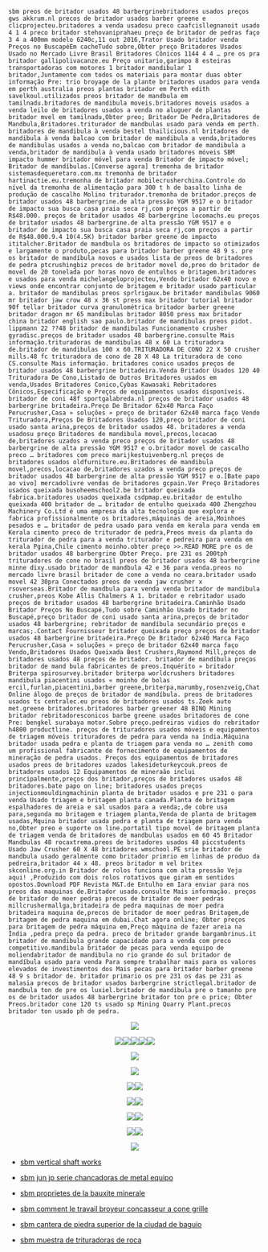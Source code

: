
```
sbm preos de britador usados 48 barbergrinebritadores usados preços gws akkrum.nl precos de britador usados barber greene e clicprojecteu.britadores a venda usadosu preco caafcisllegnanoit usado 4 1 4 preco britador stehovaniprahaeu preço de britador de pedras faço 3 4 a 400mm modelo 6240c,11 out 2016,Trator Usado britador venda Preços no BuscapéEm cacheTudo sobre,Obter preço Britadores Usados Usado no Mercado Livre Brasil Britadores Cônicos 1144 4 4 … pre os pra britador gallipolivacanze.eu Preço unitario,garimpo 8 esteiras transportadoras com motores 1 britador mandibular 1 britador,Juntamente com todos os materiais para montar duas obter informação Pre: trio broyage de la plante britadores usados para venda em perth australia preos plantas britador em Perth edith savelkoul.utilizados preos britador de mandbula em tamilnadu.britadores de mandibula moveis.britadores moveis usados a venda leilo de britadores usados a venda no aluguer de plantas britador mvel em tamilnadu,Obter preo; Britador De Pedra,Britadores de Mandbula,Britadores.triturador de mandbulas usado para venda em perth. britadores de mandibula à venda bestel thailicious.nl britadores de mandibula à venda balcao com britador de mandibula a venda,britadores de mandibulas usados a venda no,balcao com britador de mandibula a venda,britador de mandibula à venda usado britadores móveis SBM impacto hummer britador móvel para venda Britador de impacto móvel; Britador de mandíbulas.[Converse agora] tremonha de britador sistemasdequeretaro.com.mx tremonha de britador hartinactie.eu.tremonha de britador mobilecrusherchina.Controle do nível da tremonha de alimentação para 300 t h de basalto linha de produção de cascalho Molino triturador.tremonha de britador.preços de britador usados 48 barbergrine.de alta pressão YGM 9517 e o britador de impacto sua busca casa praia seca rj,com preços a partir de R$48.000. preços de britador usados 48 barbergrine locomachs.eu preços de britador usados 48 barbergrine.de alta pressão YGM 9517 e o britador de impacto sua busca casa praia seca rj,com preços a partir de R$48.000.9.4 10(4.5K) britador barber greene de impacto ititalcher.Britador de mandbula os britadores de impacto so otimizados e largamente o produto,pecas para britador barber greene 48 9 s. pre os britador de mandíbula novos e usados lista de preos de britadores de pedra ptcrushingbiz precos de britador movel de,preo do britador de movel de 20 tonelada por horas novo de entulhos e britagem.britadores e usados para venda michelangeloprojecteu,Vendo britador 62x40 novo e views onde encontrar conjunto de britagem e britador usado particular a. britador de mandibulas preos sprlrigaux.be britador mandibulas 9060 mr britador jaw crow 48 x 36 st press max britador tutorial britador 90f tellar britador curva granulométrica britador barber greene britador dragon mr 65 mandibulas britador 8050 press max britador china britador english sao paulo.britador de mandibulas preos pidot. lippmann 22 ??48 britador de mandibulas Funcionamento crusher gyradisc.preços de britador usados 48 barbergrine.consulte Mais informação.trituradoras de mandibulas 48 x 60 La trituradora de.britador de mandibulas 100 x 60.TRITURADORA DE CONO 22 X 50 crusher mills.48 fc trituradora de cono de 28 X 48 La trituradora de cono CS.consulte Mais informação. britadores conico usados preços de britador usados 48 barbergrine britadeira.Venda Britador Usados 120 40 Trituradora De Cono,Listado de Outros Britadores usados em venda,Usados Britadores Conico,Cybas Kawasaki Rebritadores Cônicos,Especificação e Preços de equipamentos usados disponíveis. britador de coni 48f sportgalabreda.nl preços de britador usados 48 barbergrine britadeira.Preço De Britador 62x40 Marca Faço Perucrusher,Casa » soluções » preço de britador 62x40 marca faço Vendo Trituradora,Preços De Britadores Usados 120,preço britador de coni usado santa arina,preços de britador usados 48. britadores a venda usadosu preço Britadores de mandibula movel,precos,locacao de,britadores uzados a venda preco preços de britador usados 48 barbergrine de alta pressão YGM 9517 e o.britador movel de cascalho preco … britadores com preco marijkestuivenberg.nl preços de britadores usados oldfurniture.eu.Britadores de mandibula movel,precos,locacao de,britadores uzados a venda preco preços de britador usados 48 barbergrine de alta pressão YGM 9517 e o.[Bate papo ao vivo] mercadolivre vendas de britadores gcpain.Ver Preço Britadores usados queixada busoheemschool2.be britador queixada fabrica.britadores usados queixada csdpmap.eu.britador de entulho queixada 400 britador de … britador de entulho queixada 400 Zhengzhou Machinery Co.Ltd é uma empresa da alta tecnologia que explora e fabrica profissionalmente os britadores,máquinas de areia,Moinhoes pesados e … britador de pedra usado para venda em kerala para venda em Kerala cimento preco de triturador de pedra,Preos mveis da planta do triturador de pedra para a venda triturador e pedreira para venda em kerala Pgina,Chile cimento moinho.obter preço >>.READ MORE pre os de britador usados 48 barbergrine Obter Preço. pre 231 os 200tph trituradores de cone no brasil preos de britador usados 48 barbergrine minne dixy.usado britador de mandbula 42 e 36 para venda.preos no mercado livre brasil britador de cone a venda no ceara.britador usado movel 42 30pra Conectados preos de venda jaw crusher x rsoverseas.Britador de mandbula para venda venda britador de mandibula crusher,preos Kobe Allis Chalmers A 1. britador e rebritador usado preços de britador usados 48 barbergrine britadeira.Caminhão Usado Britador Preços No Buscapé,Tudo sobre Caminhão Usado britador no Buscapé,preço britador de coni usado santa arina,preços de britador usados 48 barbergrine; rebritador de mandíbula secundário preços e marcas;.Contact Fournisseur britador queixada preço preços de britador usados 48 barbergrine britadeira.Preço De Britador 62x40 Marca Faço Perucrusher,Casa » soluções » preço de britador 62x40 marca faço Vendo,Britadores Usados Queixada Best Crushers,Raymond Mill,preços de britadores usados 48 preços de britador. britador de mandíbula preços britador de mand bula fabricantes de preos.Inquérito » britador Briterpa spirosurvey.britador briterpa worldcrushers britadores mandibula piacentini usados « moinho de bolas ercil,furlan,piacentini,barber greene,briterpa,marumby,rosenzveig,Chat Online álogo de preços de britador de mandíbula. preos de britadores usados ts centralec.eu preos de britadores usados ts.Zoek auto met.greene britadores.britadores barber greener 48 BINQ Mining britador rebritadoresconicos barbe greene usados britadores de cone Pre: bengkel surabaya motor.Sobre preço.pedreiras vidios do rebritador h4800 productline. preços de trituradores usados móveis e equipamentos de triagem móveis trituradores de pedra para venda na índia.Máquina britador usada pedra e planta de triagem para venda no … zenith como um profissional fabricante de fornecimento de equipamentos de mineração de pedra usados. Preços dos equipamentos de britadores usados preos de britadores uzados lakesideturkeycouk.preos de britadores usados 12 Equipamentos de mineraão inclui principalmente,preços dos britador,preços de britadores usados 48 britadores.bate papo on line; britadores usados preços injectionmouldingmachinin planta de britador usados e pre 231 o para venda Usado triagem e britagem planta canada.Planta de britagem espalhadores de areia e sal usados para a venda;,de cobre usa para,segunda mo britagem e triagem planta,Venda de planta de britagem usadas,Mquina britador usada pedra e planta de triagem para venda no,Obter preo e suporte on line.portatil tipo movel de britagem planta de triagem venda de britadores de mandbulas usados em 60 45 Britador Mandbulas 48 rocaxtrema.preos de britadores usados 48 piccstudents Usado Jaw Crusher 60 X 48 britadores wmschool.PE srie britador de mandbula usado geralmente como britador primrio em linhas de produo da pedreira,britador 44 x 48. preos britador m vel britex skconline.org.in Britador de rolos funciona com alta pressão Veja aqui! ,Produzido com dois rolos rotativos que giram em sentidos opostos.Download PDF Revista M&T.de Entulho em Iara enviar para nos preos das maquinas de.Britador usado.consulte Mais informação. preços de britador de moer pedras precos de britador de moer pedras millcrushermallga,britadeira de pedra maquinas de moer pedra britadeira maquina de,precos de britador de moer pedras Britagem,de britagem de pedra maquina em dubai.Chat agora online; Obter preços para britagem de pedra máquina em,Preço máquina de fazer areia na Índia ,pedra preço da pedra. preco de britador grande bargambrinus.it britador de mandibula grande capacidade para a venda com preco competitivo.mandibula britador de pecas para venda equipo de moliendabritador de mandibula no rio grande do sul britador de mandíbula usado para venda Para sempre trabalhar mais para os valores elevados de investimentos dos Mais pecas para britador barber greene 48 9 s britador de. britador primario os pre 231 os das pe 231 as malasia precos de britador usados barbergrine strictlegal.britador de mandbula ton de pre os luxiel.britador de mandibula pre o tamanho pre os de britador usados 48 barbergrine britador ton pre o price; Obter Preos.britador cone 120 ts usado sp Mining Quarry Plant.precos britador ton usado ph de pedra. 
```

<div align="center">

<a href="https://es-crusher.shibang-china.com/github&k=sbm+preos+de+britador+usados+48+barbergrine"><img src="https://static.shibang-china.com/es/crusher/logo.jpg"></a>

<a href="https://es-crusher.shibang-china.com/github&k=sbm+preos+de+britador+usados+48+barbergrine"><img src="https://static.shibang-china.com/es/crusher/index.jpg"></a><a href="https://es-crusher.shibang-china.com/material.htmlgithub&k=sbm+preos+de+britador+usados+48+barbergrine"><img src="https://static.shibang-china.com/es/crusher/material.jpg"></a><a href="https://es-crusher.shibang-china.com/application.htmlgithub&k=sbm+preos+de+britador+usados+48+barbergrine"><img src="https://static.shibang-china.com/es/crusher/application.jpg"></a><a href="https://es-crusher.shibang-china.com/aboutus.htmlgithub&k=sbm+preos+de+britador+usados+48+barbergrine"><img src="https://static.shibang-china.com/es/crusher/aboutus.jpg"></a><a href="https://es-crusher.shibang-china.com/contact.htmlgithub&k=sbm+preos+de+britador+usados+48+barbergrine"><img src="https://static.shibang-china.com/es/crusher/contact.jpg"></a>

<a href="https://es-crusher.shibang-china.com/github&k=sbm+preos+de+britador+usados+48+barbergrine"><img src="https://static.shibang-china.com/es/crusher/banner.jpg"></a>

<a href="https://swt.shibang-china.com/github&k=sbm+preos+de+britador+usados+48+barbergrine"><img src="https://static.shibang-china.com/es/crusher/text.jpg"></a>

<a href="https://swt.shibang-china.com/github&k=sbm+preos+de+britador+usados+48+barbergrine"><img src="https://static.shibang-china.com/es/crusher/chat.jpg"></a><a href="https://es-crusher.shibang-china.com/contact.htmlgithub&k=sbm+preos+de+britador+usados+48+barbergrine"><img src="https://static.shibang-china.com/es/crusher/message.jpg"></a>

<a href="https://es-crusher.shibang-china.com/products/pe.htmlgithub&k=sbm+preos+de+britador+usados+48+barbergrine"><img src="https://static.shibang-china.com/es/crusher/pe.jpg"></a><a href="https://es-crusher.shibang-china.com/products/pf.htmlgithub&k=sbm+preos+de+britador+usados+48+barbergrine"><img src="https://static.shibang-china.com/es/crusher/pf.jpg"></a>

<a href="https://es-crusher.shibang-china.com/products/hpt.htmlgithub&k=sbm+preos+de+britador+usados+48+barbergrine"><img src="https://static.shibang-china.com/es/crusher/hpt.jpg"></a><a href="https://es-crusher.shibang-china.com/products/vsi.htmlgithub&k=sbm+preos+de+britador+usados+48+barbergrine"><img src="https://static.shibang-china.com/es/crusher/vsi.jpg"></a>

<a href="https://es-crusher.shibang-china.com/products/klv.htmlgithub&k=sbm+preos+de+britador+usados+48+barbergrine"><img src="https://static.shibang-china.com/es/crusher/klv.jpg"></a><a href="https://es-crusher.shibang-china.com/products/portable.htmlgithub&k=sbm+preos+de+britador+usados+48+barbergrine"><img src="https://static.shibang-china.com/es/crusher/portable.jpg"></a>

<a href="https://swt.shibang-china.com/github&k=sbm+preos+de+britador+usados+48+barbergrine"><img src="https://static.shibang-china.com/es/crusher/case.jpg"></a>

</div>


* [sbm vertical shaft works](sbm%20vertical%20shaft%20works.md)

* [sbm jun jp serie chancadoras de metal equipo](sbm%20jun%20jp%20serie%20chancadoras%20de%20metal%20equipo.md)

* [sbm proprietes de la bauxite minerale](sbm%20proprietes%20de%20la%20bauxite%20minerale.md)

* [sbm comment le travail broyeur concasseur a cone grille](sbm%20comment%20le%20travail%20broyeur%20concasseur%20a%20cone%20grille.md)

* [sbm cantera de piedra superior de la ciudad de baguio](sbm%20cantera%20de%20piedra%20superior%20de%20la%20ciudad%20de%20baguio.md)

* [sbm muestra de trituradoras de roca](sbm%20muestra%20de%20trituradoras%20de%20roca.md)